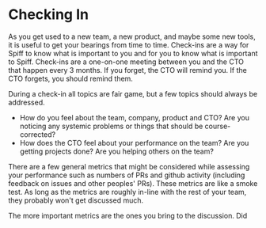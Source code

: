 # Checking In

As you get used to a new team, a new product, and maybe some new tools, it is useful to get your bearings from time to time.
Check-ins are a way for Spiff to know what is important to you and for you to know what is important to Spiff.
Check-ins are a one-on-one meeting between you and the CTO that happen every 3 months.
If you forget, the CTO will remind you. If the CTO forgets, you should remind them.

During a check-in all topics are fair game, but a few topics should always be addressed.

* How do you feel about the team, company, product and CTO? Are you noticing any systemic problems or things that should be course-corrected?
* How does the CTO feel about your performance on the team? Are you getting projects done? Are you helping others on the team?

There are a few general metrics that might be considered while assessing your performance such as numbers of PRs and github activity (including feedback on issues and other peoples' PRs).
These metrics are like a smoke test.
As long as the metrics are roughly in-line with the rest of your team, they probably won't get discussed much.

The more important metrics are the ones you bring to the discussion.
Did

